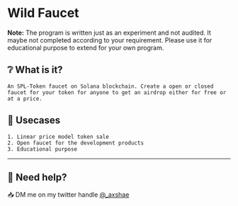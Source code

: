 # Wild Faucet

**Note:** The program is written just as an experiment and not audited. It maybe not completed according to your requirement. Please use it for educational purpose to extend for your own program.

## :grey_question: What is it?
    An SPL-Token faucet on Solana blockchain. Create a open or closed faucet for your token for anyone to get an airdrop either for free or at a price.


## 🧪 Usecases
    1. Linear price model token sale
    2. Open faucet for the development products
    3. Educational purpose

---

## :mag_right: Need help?

:inbox_tray: DM me on my twitter handle [@_axshae](https://twitter.com/_axshae)



